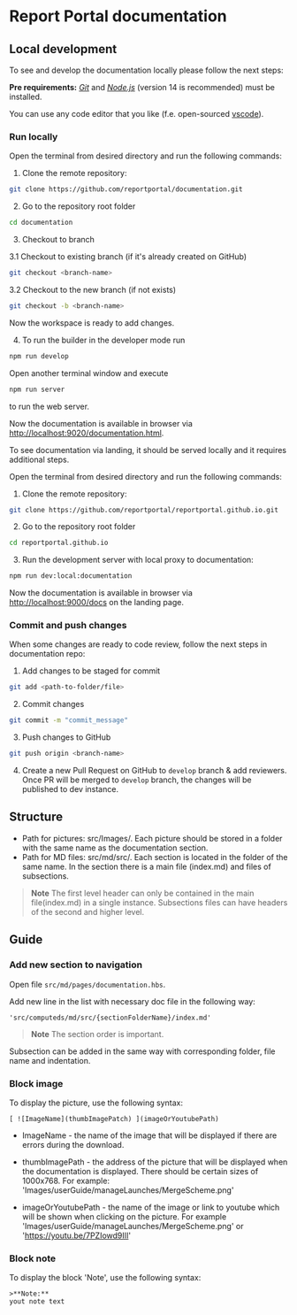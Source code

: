 # Report Portal documentation

## Local development

To see and develop the documentation locally please follow the next steps:

**Pre requirements:**
_[Git](https://git-scm.com/downloads)_ and _[Node.js](https://nodejs.org/en/blog/release/v14.19.3/)_ (version 14 is recommended) must be installed.

You can use any code editor that you like (f.e. open-sourced [vscode](https://code.visualstudio.com/)).

### Run locally

Open the terminal from desired directory and run the following commands:

1. Clone the remote repository:
```bash
git clone https://github.com/reportportal/documentation.git
```

2. Go to the repository root folder
```bash
cd documentation
```

3. Checkout to branch

3.1 Checkout to existing branch (if it's already created on GitHub)
```bash
git checkout <branch-name>
```

3.2 Checkout to the new branch (if not exists)
```bash
git checkout -b <branch-name>
```

Now the workspace is ready to add changes.

4. To run the builder in the developer mode run
```bash
npm run develop
```

Open another terminal window and execute
```bash
npm run server
```
to run the web server.

Now the documentation is available in browser via [http://localhost:9020/documentation.html](http://localhost:9020/documentation.html).

To see documentation via landing, it should be served locally and it requires additional steps.

Open the terminal from desired directory and run the following commands:

1. Clone the remote repository:
```bash
git clone https://github.com/reportportal/reportportal.github.io.git
```

2. Go to the repository root folder
```bash
cd reportportal.github.io
```

3. Run the development server with local proxy to documentation:
```bash
npm run dev:local:documentation
```
Now the documentation is available in browser via [http://localhost:9000/docs](http://localhost:9000/docs) on the landing page.

### Commit and push changes

When some changes are ready to code review, follow the next steps in documentation repo:

1. Add changes to be staged for commit
```bash
git add <path-to-folder/file>
```

2. Commit changes
```bash
git commit -m "commit_message"
```

3. Push changes to GitHub
```bash
git push origin <branch-name>
```

4. Create a new Pull Request on GitHub to `develop` branch & add reviewers.
Once PR will be merged to `develop` branch, the changes will be published to dev instance.

## Structure
* Path for pictures: src/Images/. Each picture should be stored in a folder with the same name as the documentation section.
* Path for MD files: src/md/src/. Each section is located in the folder of the same name.
In the section there is a main file (index.md) and files of subsections.

>**Note**
The first level header can only be contained in the main file(index.md) in a single instance.
Subsections files can have headers of the second and higher level.

## Guide

### Add new section to navigation

Open file `src/md/pages/documentation.hbs`.

Add new line in the list with necessary doc file in the following way:

`'src/computeds/md/src/{sectionFolderName}/index.md'`
>**Note**
The section order is important.

Subsection can be added in the same way with corresponding folder, file name and indentation.

### Block image
To display the picture, use the following syntax:
```$xslt
[ ![ImageName](thumbImagePatch) ](imageOrYoutubePath)
```
* ImageName - the name of the image that will be displayed if there are errors during the download.

* thumbImagePath - the address of the picture that will be displayed when the documentation is displayed. 
There should be certain sizes of 1000x768.
For example: 'Images/userGuide/manageLaunches/MergeScheme.png'

* imageOrYoutubePath - the name of the image or link to youtube which will be shown when clicking on the picture.
For example 'Images/userGuide/manageLaunches/MergeScheme.png' or 'https://youtu.be/7PZIowd9III'

### Block note
To display the block 'Note', use the following syntax:
```$xslt
>**Note:**
yout note text
```
